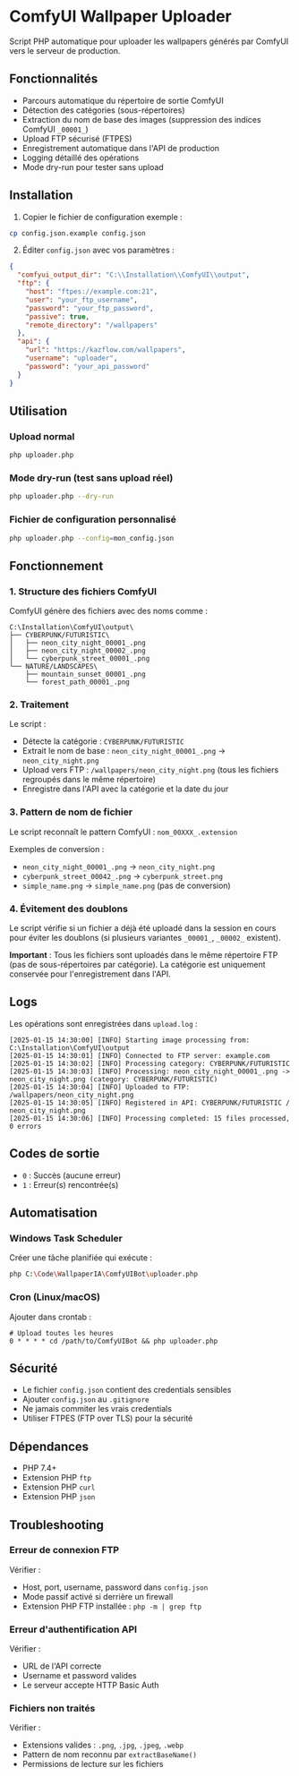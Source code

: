 # ComfyUI Wallpaper Uploader

Script PHP automatique pour uploader les wallpapers générés par ComfyUI vers le serveur de production.

## Fonctionnalités

- Parcours automatique du répertoire de sortie ComfyUI
- Détection des catégories (sous-répertoires)
- Extraction du nom de base des images (suppression des indices ComfyUI `_00001_`)
- Upload FTP sécurisé (FTPES)
- Enregistrement automatique dans l'API de production
- Logging détaillé des opérations
- Mode dry-run pour tester sans upload

## Installation

1. Copier le fichier de configuration exemple :
```bash
cp config.json.example config.json
```

2. Éditer `config.json` avec vos paramètres :
```json
{
  "comfyui_output_dir": "C:\\Installation\\ComfyUI\\output",
  "ftp": {
    "host": "ftpes://example.com:21",
    "user": "your_ftp_username",
    "password": "your_ftp_password",
    "passive": true,
    "remote_directory": "/wallpapers"
  },
  "api": {
    "url": "https://kazflow.com/wallpapers",
    "username": "uploader",
    "password": "your_api_password"
  }
}
```

## Utilisation

### Upload normal
```bash
php uploader.php
```

### Mode dry-run (test sans upload réel)
```bash
php uploader.php --dry-run
```

### Fichier de configuration personnalisé
```bash
php uploader.php --config=mon_config.json
```

## Fonctionnement

### 1. Structure des fichiers ComfyUI

ComfyUI génère des fichiers avec des noms comme :
```
C:\Installation\ComfyUI\output\
├── CYBERPUNK/FUTURISTIC\
│   ├── neon_city_night_00001_.png
│   ├── neon_city_night_00002_.png
│   └── cyberpunk_street_00001_.png
└── NATURE/LANDSCAPES\
    ├── mountain_sunset_00001_.png
    └── forest_path_00001_.png
```

### 2. Traitement

Le script :
- Détecte la catégorie : `CYBERPUNK/FUTURISTIC`
- Extrait le nom de base : `neon_city_night_00001_.png` → `neon_city_night.png`
- Upload vers FTP : `/wallpapers/neon_city_night.png` (tous les fichiers regroupés dans le même répertoire)
- Enregistre dans l'API avec la catégorie et la date du jour

### 3. Pattern de nom de fichier

Le script reconnaît le pattern ComfyUI : `nom_00XXX_.extension`

Exemples de conversion :
- `neon_city_night_00001_.png` → `neon_city_night.png`
- `cyberpunk_street_00042_.png` → `cyberpunk_street.png`
- `simple_name.png` → `simple_name.png` (pas de conversion)

### 4. Évitement des doublons

Le script vérifie si un fichier a déjà été uploadé dans la session en cours pour éviter les doublons (si plusieurs variantes `_00001_`, `_00002_` existent).

**Important** : Tous les fichiers sont uploadés dans le même répertoire FTP (pas de sous-répertoires par catégorie). La catégorie est uniquement conservée pour l'enregistrement dans l'API.

## Logs

Les opérations sont enregistrées dans `upload.log` :
```
[2025-01-15 14:30:00] [INFO] Starting image processing from: C:\Installation\ComfyUI\output
[2025-01-15 14:30:01] [INFO] Connected to FTP server: example.com
[2025-01-15 14:30:02] [INFO] Processing category: CYBERPUNK/FUTURISTIC
[2025-01-15 14:30:03] [INFO] Processing: neon_city_night_00001_.png -> neon_city_night.png (category: CYBERPUNK/FUTURISTIC)
[2025-01-15 14:30:04] [INFO] Uploaded to FTP: /wallpapers/neon_city_night.png
[2025-01-15 14:30:05] [INFO] Registered in API: CYBERPUNK/FUTURISTIC / neon_city_night.png
[2025-01-15 14:30:06] [INFO] Processing completed: 15 files processed, 0 errors
```

## Codes de sortie

- `0` : Succès (aucune erreur)
- `1` : Erreur(s) rencontrée(s)

## Automatisation

### Windows Task Scheduler

Créer une tâche planifiée qui exécute :
```bash
php C:\Code\WallpaperIA\ComfyUIBot\uploader.php
```

### Cron (Linux/macOS)

Ajouter dans crontab :
```cron
# Upload toutes les heures
0 * * * * cd /path/to/ComfyUIBot && php uploader.php
```

## Sécurité

- Le fichier `config.json` contient des credentials sensibles
- Ajouter `config.json` au `.gitignore`
- Ne jamais commiter les vrais credentials
- Utiliser FTPES (FTP over TLS) pour la sécurité

## Dépendances

- PHP 7.4+
- Extension PHP `ftp`
- Extension PHP `curl`
- Extension PHP `json`

## Troubleshooting

### Erreur de connexion FTP

Vérifier :
- Host, port, username, password dans `config.json`
- Mode passif activé si derrière un firewall
- Extension PHP FTP installée : `php -m | grep ftp`

### Erreur d'authentification API

Vérifier :
- URL de l'API correcte
- Username et password valides
- Le serveur accepte HTTP Basic Auth

### Fichiers non traités

Vérifier :
- Extensions valides : `.png`, `.jpg`, `.jpeg`, `.webp`
- Pattern de nom reconnu par `extractBaseName()`
- Permissions de lecture sur les fichiers

